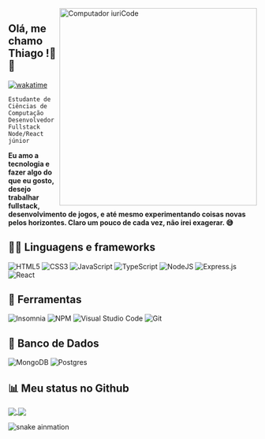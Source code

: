 
<img src="https://raw.githubusercontent.com/MicaelliMedeiros/micaellimedeiros/master/image/computer-illustration.png" min-width="400px" max-width="400px" width="400px" align="right" alt="Computador iuriCode">

## Olá, me chamo **Thiago** !👋😃
[![wakatime](https://wakatime.com/badge/user/21e16854-6312-47be-96c3-9762b3b611f7.svg)](https://wakatime.com/@21e16854-6312-47be-96c3-9762b3b611f7)


`Estudante de Ciências de Computação`
<br>
`Desenvolvedor Fullstack Node/React júnior`
<br>

**Eu amo a tecnologia e fazer algo do que eu gosto, desejo trabalhar fullstack, desenvolvimento de jogos, e até mesmo experimentando coisas novas pelos horizontes. Claro um pouco de cada vez, não irei exagerar. 😅**


## 🙆‍♂️ **Linguagens e frameworks**

![HTML5](https://img.shields.io/badge/html5-%23E34F26.svg?style=for-the-badge&logo=html5&logoColor=white)
![CSS3](https://img.shields.io/badge/css3-%231572B6.svg?style=for-the-badge&logo=css3&logoColor=white)
![JavaScript](https://img.shields.io/badge/javascript-%23323330.svg?style=for-the-badge&logo=javascript&logoColor=%23F7DF1E)
![TypeScript](https://img.shields.io/badge/typescript-%23007ACC.svg?style=for-the-badge&logo=typescript&logoColor=white)
![NodeJS](https://img.shields.io/badge/node.js-6DA55F?style=for-the-badge&logo=node.js&logoColor=white)
![Express.js](https://img.shields.io/badge/express.js-%23404d59.svg?style=for-the-badge&logo=express&logoColor=%2361DAFB)
![React](https://img.shields.io/badge/react-%2320232a.svg?style=for-the-badge&logo=react&logoColor=%2361DAFB)

## 💼 **Ferramentas**

![Insomnia](https://img.shields.io/badge/Insomnia-black?style=for-the-badge&logo=insomnia&logoColor=5849BE)
![NPM](https://img.shields.io/badge/NPM-%23000000.svg?style=for-the-badge&logo=npm&logoColor=white)
![Visual Studio Code](https://img.shields.io/badge/Visual%20Studio%20Code-0078d7.svg?style=for-the-badge&logo=visual-studio-code&logoColor=white)
![Git](https://img.shields.io/badge/git-%23F05033.svg?style=for-the-badge&logo=git&logoColor=white)

## 🎲 **Banco de Dados**
![MongoDB](https://img.shields.io/badge/MongoDB-%234ea94b.svg?style=for-the-badge&logo=mongodb&logoColor=white)
![Postgres](https://img.shields.io/badge/postgres-%23316192.svg?style=for-the-badge&logo=postgresql&logoColor=white)


## 📊 **Meu status no Github**
<div>
<a href="https://github.com/anuraghazra/github-readme-stats">
  <img align="center" src="https://github-readme-stats.vercel.app/api?username=zThiagoR&show_icons=true&theme=onedark&custom_title=Status%20no%20GitHub&hide_border=true&count_private=true&hide_title=true&locale=pt-br" />
</a>
<a href="https://github.com/anuraghazra/convoychat">
  <img align="center" src="https://github-readme-stats.vercel.app/api/top-langs/?username=zThiagoR&layout=compact&locale=pt-br" />
</a>
</div>

![snake ainmation](https://raw.githubusercontent.com/zThiagoR/zThiagoR/output/github-contribution-grid-snake.svg)



